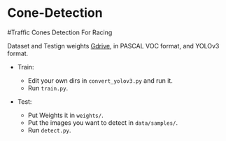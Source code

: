 # Cone-Detection

#Traffic Cones Detection For  Racing



Dataset and Testign weights [Gdrive](https://bit.ly/2YWgw96), in PASCAL VOC format, and YOLOv3 format.


+ Train: 
	- Edit your own dirs in `convert_yolov3.py` and run it.
	- Run `train.py`.

+ Test: 
	- Put Weights it in `weights/`. 
	- Put the images you want to detect in `data/samples/`.
	- Run `detect.py`.
